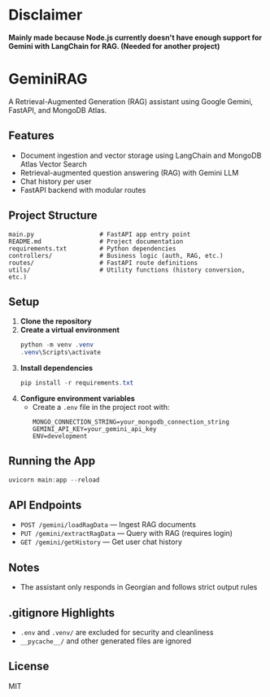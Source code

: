 # Disclaimer

**Mainly made because Node.js currently doesn't have enough support for Gemini with LangChain for RAG. (Needed for another project)**

# GeminiRAG

A Retrieval-Augmented Generation (RAG) assistant using Google Gemini, FastAPI, and MongoDB Atlas.

## Features
- Document ingestion and vector storage using LangChain and MongoDB Atlas Vector Search
- Retrieval-augmented question answering (RAG) with Gemini LLM
- Chat history per user
- FastAPI backend with modular routes

## Project Structure
```
main.py                  # FastAPI app entry point
README.md                # Project documentation
requirements.txt         # Python dependencies
controllers/             # Business logic (auth, RAG, etc.)
routes/                  # FastAPI route definitions
utils/                   # Utility functions (history conversion, etc.)

```

## Setup
1. **Clone the repository**
2. **Create a virtual environment**
   ```powershell
   python -m venv .venv
   .venv\Scripts\activate
   ```
3. **Install dependencies**
   ```powershell
   pip install -r requirements.txt
   ```
4. **Configure environment variables**
   - Create a `.env` file in the project root with:
     ```env
     MONGO_CONNECTION_STRING=your_mongodb_connection_string
     GEMINI_API_KEY=your_gemini_api_key
     ENV=development
     ```

## Running the App
```powershell
uvicorn main:app --reload
```

## API Endpoints
- `POST /gemini/loadRagData` — Ingest RAG documents
- `PUT /gemini/extractRagData` — Query with RAG (requires login)
- `GET /gemini/getHistory` — Get user chat history

## Notes
- The assistant only responds in Georgian and follows strict output rules

## .gitignore Highlights
- `.env` and `.venv/` are excluded for security and cleanliness
- `__pycache__/` and other generated files are ignored

## License
MIT
